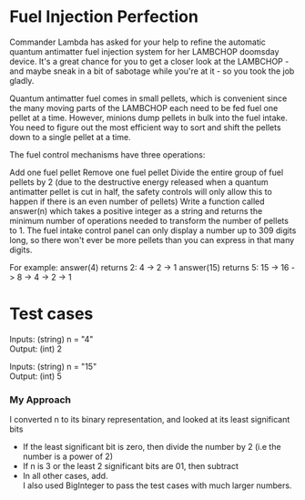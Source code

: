 

Fuel Injection Perfection
=====

Commander Lambda has asked for your help to refine the automatic quantum antimatter fuel injection system for her LAMBCHOP doomsday device. It's a great chance for you to get a closer look at the LAMBCHOP - and maybe sneak in a bit of sabotage while you're at it - so you took the job gladly.

Quantum antimatter fuel comes in small pellets, which is convenient since the many moving parts of the LAMBCHOP each need to be fed fuel one pellet at a time. However, minions dump pellets in bulk into the fuel intake. You need to figure out the most efficient way to sort and shift the pellets down to a single pellet at a time.

The fuel control mechanisms have three operations:

Add one fuel pellet Remove one fuel pellet Divide the entire group of fuel pellets by 2 (due to the destructive energy released when a quantum antimatter pellet is cut in half, the safety controls will only allow this to happen if there is an even number of pellets) Write a function called answer(n) which takes a positive integer as a string and returns the minimum number of operations needed to transform the number of pellets to 1. The fuel intake control panel can only display a number up to 309 digits long, so there won't ever be more pellets than you can express in that many digits.

For example: answer(4) returns 2: 4 -> 2 -> 1 answer(15) returns 5: 15 -> 16 -> 8 -> 4 -> 2 -> 1

Test cases
======

Inputs: (string) n = "4"   
 Output: (int) 2

Inputs: (string) n = "15"   
 Output: (int) 5




### My Approach
I converted n to its binary representation, and looked at its least significant bits
- If the least significant bit is zero, then divide the number by 2 (i.e the number is a power of 2)
- If n is 3 or the least 2 significant bits are 01, then subtract 
- In all other cases, add.  
I also used BigInteger to pass the test cases with much larger numbers.
